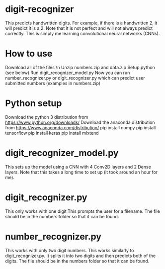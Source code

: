 # digit-recognizer
This predicts handwritten digits. For example, if there is a handwritten 2, it will predict it is a 2. Note that it is not perfect and will not always predict correctly. This is simply me learning convolutional neural networks (CNNs).

# How to use
Download all of the files \n
Unzip numbers.zip and data.zip
Setup python (see below)
Run digit_recognizer_model.py
Now you can run number_recognizer.py or digit_recognizer.py which can predict user submitted numbers (examples in numbers.zip)

# Python setup
Download the python 3 distribution from https://www.python.org/downloads/
Download the anaconda distribution from https://www.anaconda.com/distribution/
pip install numpy
pip install tensorflow
pip install keras
pip install mlxtend

# digit_recognizer_model.py
This sets up the model using a CNN with 4 Conv2D layers and 2 Dense layers.
Note that this takes a long time to set up (it took around an hour for me).

# digit_recognizer.py
This only works with one digit
This prompts the user for a filename.
The file should be in the numbers folder so that it can be found.

# number_recognizer.py
This works with only two digit numbers.
This works similarly to digit_recognizer.py.
It splits it into two digits and then predicts both of the digits.
The file should be in the numbers folder so that it can be found.
